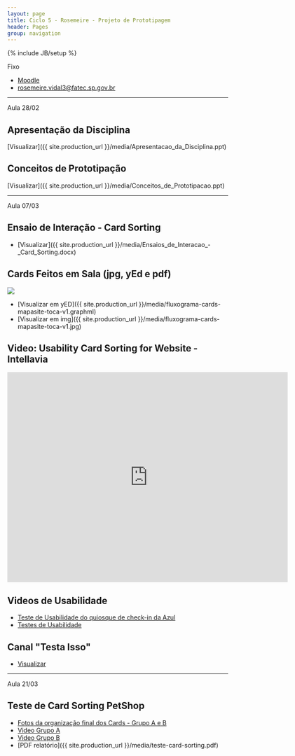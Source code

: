 ```yaml
---
layout: page
title: Ciclo 5 - Rosemeire - Projeto de Prototipagem
header: Pages
group: navigation
---
```

{% include JB/setup %}

<span class="label label-primary text-uppercase"><span class="glyphicon glyphicon glyphicon-star"></span> Fixo</span>

- [Moodle](http://fatecrl.edu.br/moodle/mod/assignment/view.php?id=4531)
- [rosemeire.vidal3@fatec.sp.gov.br](rosemeire.vidal3@fatec.sp.gov.br)

***

<span class="label label-primary text-uppercase"><span class="glyphicon glyphicon glyphicon-star"></span> Aula 28/02</span>

## Apresentação da Disciplina
[Visualizar]({{ site.production_url }}/media/Apresentacao_da_Disciplina.ppt) 

## Conceitos de Prototipação
[Visualizar]({{ site.production_url }}/media/Conceitos_de_Prototipacao.ppt) 


***

<span class="label label-primary text-uppercase"><span class="glyphicon glyphicon glyphicon-star"></span> Aula 07/03</span>

## Ensaio de Interação - Card Sorting
- [Visualizar]({{ site.production_url }}/media/Ensaios_de_Interacao_-_Card_Sorting.docx) 

## Cards Feitos em Sala (jpg, yEd e pdf)
<p class="text-center"><img src="{{ site.production_url }}/media/20150313191212.jpg" class="img-responsive"></p>

- [Visualizar em yED]({{ site.production_url }}/media/fluxograma-cards-mapasite-toca-v1.graphml)
- [Visualizar em img]({{ site.production_url }}/media/fluxograma-cards-mapasite-toca-v1.jpg)

## Video: Usability Card Sorting for Website - Intellavia
<iframe width="640" height="480" src="https://www.youtube.com/embed/TNvdgXCqEvM?rel=0&amp;controls=0" frameborder="0" allowfullscreen></iframe>

## Videos de Usabilidade
- [Teste de Usabilidade do quiosque de check-in da Azul](https://www.youtube.com/watch?v=27uC45svZi8)
- [Testes de Usabilidade](https://www.youtube.com/watch?v=kZvx44m51lo)

## Canal "Testa Isso"
- [Visualizar](https://www.youtube.com/channel/UCz3ocM9By6v0Y1yqZfkLJ8Q)


***

<span class="label label-primary text-uppercase"><span class="glyphicon glyphicon glyphicon-star"></span> Aula 21/03</span>

## Teste de Card Sorting PetShop
- [Fotos da organização final dos Cards - Grupo A e B](https://www.dropbox.com/sh/jf5qmv7v6m5mupa/AAAa9fq8wtdd-cQZgPnuwLWIa?dl=0)
- [Video Grupo A](https://www.youtube.com/watch?v=dErgEtAYlkw&feature=youtu.be)
- [Video Grupo B](https://www.youtube.com/watch?v=TGEFdKwgcWs&feature=youtu.be)
- [PDF relatório]({{ site.production_url }}/media/teste-card-sorting.pdf)
